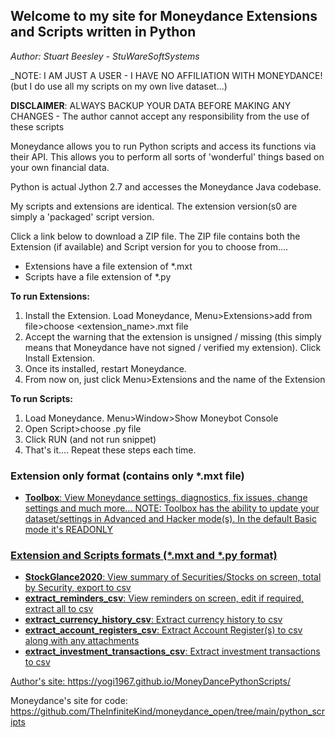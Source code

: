 ## Welcome to my site for Moneydance Extensions and Scripts written in Python

_Author: Stuart Beesley - StuWareSoftSystems_

_NOTE: I AM JUST A USER - I HAVE NO AFFILIATION WITH MONEYDANCE! (but I do use all my scripts on my own live dataset...)

**DISCLAIMER**: ALWAYS BACKUP YOUR DATA BEFORE MAKING ANY CHANGES - The author cannot accept any responsibility from the use of these scripts

Moneydance allows you to run Python scripts and access its functions via their API.
This allows you to perform all sorts of 'wonderful' things based on your own financial data.

Python is actual Jython 2.7 and accesses the Moneydance Java codebase.

My scripts and extensions are identical. The extension version(s0 are simply a 'packaged' script version.

Click a link below to download a ZIP file. The ZIP file contains both the Extension (if available) and Script version for you to choose from....
- Extensions have a file extension of *.mxt
- Scripts have a file extension of *.py

**To run Extensions:**
1) Install the Extension. Load Moneydance, Menu>Extensions>add from file>choose <extension_name>.mxt file
2) Accept the warning that the extension is unsigned / missing (this simply means that Moneydance have not signed / verified my extension). Click Install Extension.
3) Once its installed, restart Moneydance.
4) From now on, just click Menu>Extensions and the name of the Extension

**To run Scripts:**
1) Load Moneydance. Menu>Window>Show Moneybot Console
2) Open Script>choose <scriptname>.py file
3) Click RUN (and not run snippet)
4) That's it.... Repeat these steps each time.

### Extension only format (contains only *.mxt file)
- <a href="https://github.com/yogi1967/MoneyDancePythonScripts/raw/master/Toolbox.zip">**Toolbox**: View Moneydance settings, diagnostics, fix issues, change settings and much more...
NOTE: Toolbox has the ability to update your dataset/settings in Advanced and Hacker mode(s). In the default Basic mode it's READONLY

### Extension and Scripts formats (*.mxt and *.py format)
-  <a href="https://github.com/yogi1967/MoneyDancePythonScripts/raw/master/StockGlance2020.zip">**StockGlance2020**: View summary of Securities/Stocks on screen, total by Security, export to csv 
-  <a href="https://github.com/yogi1967/MoneyDancePythonScripts/raw/master/extract_reminders_csv.zip">**extract_reminders_csv**: View reminders on screen, edit if required, extract all to csv
-  <a href="https://github.com/yogi1967/MoneyDancePythonScripts/raw/master/extract_currency_history_csv.zip">**extract_currency_history_csv**: Extract currency history to csv
-  <a href="https://github.com/yogi1967/MoneyDancePythonScripts/raw/master/extract_account_registers_csv.zip">**extract_account_registers_csv**: Extract Account Register(s) to csv along with any attachments
-  <a href="https://github.com/yogi1967/MoneyDancePythonScripts/raw/master/extract_investment_transactions_csv.zip">**extract_investment_transactions_csv**: Extract investment transactions to csv

Author's site: https://yogi1967.github.io/MoneyDancePythonScripts/

Moneydance's site for code: https://github.com/TheInfiniteKind/moneydance_open/tree/main/python_scripts
